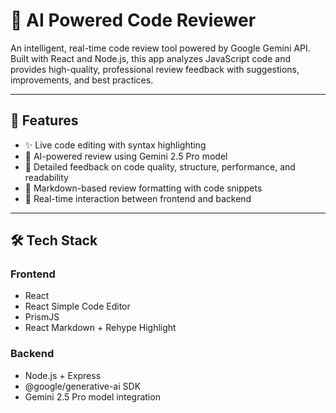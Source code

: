 # 🚀 AI Powered Code Reviewer

An intelligent, real-time code review tool powered by Google Gemini API. Built with React and Node.js, this app analyzes JavaScript code and provides high-quality, professional review feedback with suggestions, improvements, and best practices.

---

## 📌 Features

- ✨ Live code editing with syntax highlighting
- 🤖 AI-powered review using Gemini 2.5 Pro model
- 🧠 Detailed feedback on code quality, structure, performance, and readability
- 📜 Markdown-based review formatting with code snippets
- 💬 Real-time interaction between frontend and backend

---

## 🛠 Tech Stack

### Frontend
- React
- React Simple Code Editor
- PrismJS
- React Markdown + Rehype Highlight

### Backend
- Node.js + Express
- @google/generative-ai SDK
- Gemini 2.5 Pro model integration
